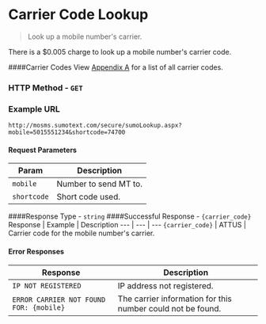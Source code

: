 Carrier Code Lookup
======
> Look up a mobile number's carrier.

There is a $0.005 charge to look up a mobile number's carrier code.

####Carrier Codes
View [Appendix A](https://github.com/SUMOTEXT/Sumotext-API-Guide/blob/master/api-docs/appendices/appendix-a.md) for a list of all carrier codes.

### HTTP Method - `GET`

### Example URL
```
http://mosms.sumotext.com/secure/sumoLookup.aspx?mobile=5015551234&shortcode=74700
```
#### Request Parameters
Param | Description
--- | --- 
`mobile` | Number to send MT to. 
`shortcode` | Short code used.

####Response Type - `string`
####Successful Response  - `{carrier_code}`
Response | Example | Description
--- | --- | ---
`{carrier_code}` | ATTUS | Carrier code for the mobile number's carrier.

#### Error Responses
Response | Description
--- | --- 
`IP NOT REGISTERED` | IP address not registered.
`ERROR CARRIER NOT FOUND FOR: {mobile}` | The carrier information for this number could not be found.


